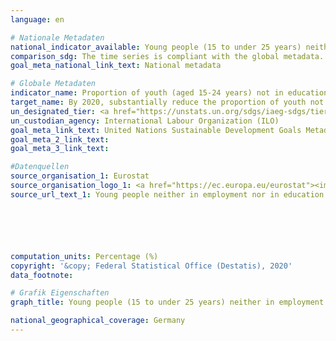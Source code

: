 ```yaml
---
language: en

# Nationale Metadaten
national_indicator_available: Young people (15 to under 25 years) neither in employment nor in education and training (NEET rates)
comparison_sdg: The time series is compliant with the global metadata.
goal_meta_national_link_text: National metadata

# Globale Metadaten
indicator_name: Proportion of youth (aged 15-24 years) not in education, employment or training
target_name: By 2020, substantially reduce the proportion of youth not in employment, education or training
un_designated_tier: <a href="https://unstats.un.org/sdgs/iaeg-sdgs/tier-classification/" title="Click here for more information on the UN tier classification.">Tier I</a>
un_custodian_agency: International Labour Organization (ILO)
goal_meta_link_text: United Nations Sustainable Development Goals Metadata
goal_meta_2_link_text: 
goal_meta_3_link_text: 

#Datenquellen
source_organisation_1: Eurostat
source_organisation_logo_1: <a href="https://ec.europa.eu/eurostat"><img src="https://g205sdgs.github.io/sdg-indicators/public/OrgImgEn/eurostat.png" alt="Logo eurostat" style="height:60px; width:148px" /></a>
source_url_text_1: Young people neither in employment nor in education and training






computation_units: Percentage (%)
copyright: '&copy; Federal Statistical Office (Destatis), 2020'
data_footnote: 

# Grafik Eigenschaften
graph_title: Young people (15 to under 25 years) neither in employment nor in education and training  (NEET rates)

national_geographical_coverage: Germany
---
```


<span></span>